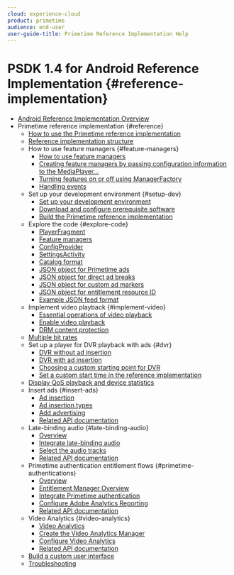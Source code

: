 ```yaml
---
cloud: experience-cloud
product: primetime
audience: end-user
user-guide-title: Primetime Reference Implementation Help
---
```


# PSDK 1.4 for Android Reference Implementation {#reference-implementation}

+ [Android Reference Implementation Overview](home.md)
+ Primetime reference implementation {#reference}
   + [How to use the Primetime reference implementation](ref-implementation/how-to-use-ref-player.md)
   + [Reference implementation structure](ref-implementation/ref-player-structure.md)
   + How to use feature managers {#feature-managers}
      + [How to use feature managers](ref-implementation/using-feature-managers/how-to-use-feature-managers.md)
      + [Creating feature managers by passing configuration information to the MediaPlayer...](ref-implementation/using-feature-managers/creating-feature-managers.md)
      + [Turning features on or off using ManagerFactory](ref-implementation/using-feature-managers/turning-features-on-off.md)
      + [Handling events](ref-implementation/using-feature-managers/handling-events.md)
   + Set up your development environment {#setup-dev}
      + [Set up your development environment](set-up-dev-environment/set-up-dev-environment-overview.md)
      + [Download and configure prerequisite software](set-up-dev-environment/download-prereqs-android.md)
      + [Build the Primetime reference implementation](set-up-dev-environment/install-the-ref-player-project.md)
   + Explore the code {#explore-code}
      + [PlayerFragment](set-up-dev-environment/exploring-code/player-fragment.md)
      + [Feature managers](set-up-dev-environment/exploring-code/about-psdk-feature-managers.md)
      + [ConfigProvider](set-up-dev-environment/exploring-code/config-provider.md)
      + [SettingsActivity](set-up-dev-environment/exploring-code/settings-activity.md)
      + [Catalog format](set-up-dev-environment/exploring-code/catalog-format.md)
      + [JSON object for Primetime ads](set-up-dev-environment/exploring-code/json-pt-ads.md)
      + [JSON object for direct ad breaks](set-up-dev-environment/exploring-code/json-direct-ad-breaks.md)
      + [JSON object for custom ad markers](set-up-dev-environment/exploring-code/json-custom-ad-markers.md)
      + [JSON object for entitlement resource ID](set-up-dev-environment/exploring-code/json-entitlement-resource-id.md)
      + [Example JSON feed format](set-up-dev-environment/exploring-code/example-json-feed-format.md)
   + Implement video playback {#implement-video}
      + [Essential operations of video playback](implement-video-playback/video-playback.md)
      + [Enable video playback](implement-video-playback/enable-video-playback.md)
      + [DRM content protection](implement-video-playback/content-protection.md)
   + [Multiple bit rates](implement-video-playback/mbr.md)
   + Set up a player for DVR playback with ads {#dvr}
     + [DVR without ad insertion](implement-video-playback/dvr/dvr-without-ad-insertion.md)
     + [DVR with ad insertion](implement-video-playback/dvr/dvr-with-ad-insertion.md)
     + [Choosing a custom starting point for DVR](implement-video-playback/dvr/dvr-custom-start-point.md)
     + [Set a custom start time in the reference implementation](implement-video-playback/dvr/set-custom-start-time-dvr.md)
   + [Display QoS playback and device statistics](implement-video-playback/qos-statistics.md)
   + Insert ads {#insert-ads}
     + [Ad insertion](insert-ads/ad-insertion.md)
     + [Ad insertion types](insert-ads/ad-insertion-types.md)
     + [Add advertising](insert-ads/add-advertising.md)
     + [Related API documentation](insert-ads/aps-callbacks-ad-insertion.md)
   + Late-binding audio {#late-binding-audio}
     + [Overview](late-binding-audio/late-binding-audio-overview.md)
     + [Integrate late-binding audio](late-binding-audio/aa-enable.md)
     + [Select the audio tracks](late-binding-audio/select-audio-tracks.md)
     + [Related API documentation](late-binding-audio/aa-api-callbacks.md)
   + Primetime authentication entitlement flows {#primetime-authentications}
     + [Overview](paytvpass-entitlement/paytvpass-entitlement-overview.md)
     + [Entitlement Manager Overview](paytvpass-entitlement/entitlement-overvivew.md)
     + [Integrate Primetime authentication](paytvpass-entitlement/integrate-pass.md)
     + [Configure Adobe Analytics Reporting](paytvpass-entitlement/pass-analytics-setup.md)
     + [Related API documentation](paytvpass-entitlement/pass-apis-callbacks.md)
   + Video Analytics {#video-analytics}
     + [Video Analytics](video-analytics/video-analytics-overview.md)
     + [Create the Video Analytics Manager](video-analytics/create-video-analytics-manager.md)
     + [Configure Video Analytics](video-analytics/configure-video-analytics-manager.md)
     + [Related API documentation](video-analytics/va-apis-callbacks.md)
   + [Build a custom user interface](build-custom-ui.md)
   + [Troubleshooting](troubleshooting.md)
